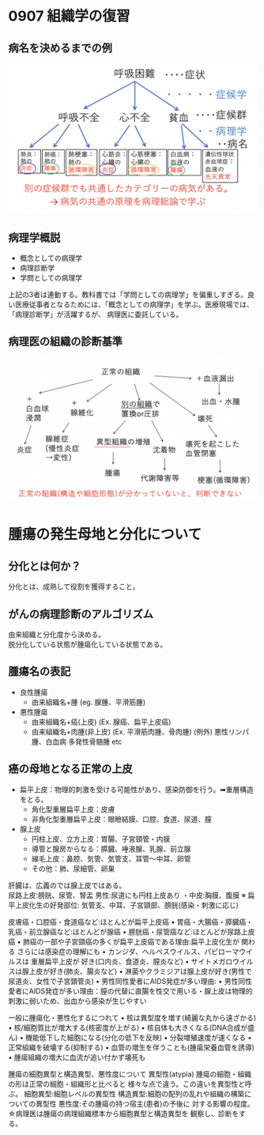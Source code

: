 # 0907 組織学の復習
## 病名を決めるまでの例
![](images/病名を決めるまでの例.png)  

## 病理学概説
- 概念としての病理学
- 病理診断学
- 学問としての病理学  

上記の3者は連動する。教科書では「学問としての病理学」を偏重しすぎる。良い医療従事者となるためには、「概念としての病理学」を学ぶ。医療現場では、「病理診断学」が活躍するが、 病理医に委託している。

## 病理医の組織の診断基準
![](images/病理医の組織の診断基準.png)

# 腫瘍の発生母地と分化について
## 分化とは何か？
分化とは、成熟して役割を獲得すること。

## がんの病理診断のアルゴリズム
由来組織と分化度から決める。  
脱分化している状態が腫瘍化している状態である。  
 
## 腫瘍名の表記
- 良性腫瘍
  - 由来組織名+腫 (eg. 腺腫、平滑筋腫)
- 悪性腫瘍 
  - 由来組織名+癌(上皮) (Ex. 腺癌、扁平上皮癌)
  - 由来組織名+肉腫(非上皮) (Ex. 平滑筋肉腫、骨肉腫)
(例外) 悪性リンパ腫、白血病 多発性骨髄腫 etc

## 癌の母地となる正常の上皮
- 扁平上皮：物理的刺激を受ける可能性があり、感染防御を行う。➡︎重層構造をとる。
  - 角化型重層扁平上皮：皮膚 
  - 非角化型重層扁平上皮：眼瞼結膜、口腔、食道、尿道、膣 
- 腺上皮
  - 円柱上皮、立方上皮：胃腸、子宮頸管・内膜
  - 導管と腺房からなる：膵臓、唾液腺、乳腺、前立腺
  - 線毛上皮：鼻腔、気管、気管支、耳管〜中耳、卵管
  - その他：肺、尿細管、卵巣
  
肝臓は、広義のでは腺上皮ではある。  
尿路上皮:膀胱、尿管、腎盂
男性:尿道にも円柱上皮あり
・中皮:胸膜、腹膜
※ 扁平上皮化生の好発部位: 気管支、中耳、子宮頸部、膀胱(感染・刺激に応じ)

皮膚癌・口腔癌・食道癌など:ほとんどが扁平上皮癌
• 胃癌・大腸癌・膵臓癌・乳癌・前立腺癌など:ほとんどが腺癌
• 膀胱癌・尿管癌など:ほとんどが尿路上皮癌
• 肺癌の一部や子宮頸癌の多くが扁平上皮癌である理由:扁平上皮化生が 関わる
さらには感染症の理解にも
• カンジダ、ヘルペスウイルス、パピローマウイルスは 重層扁平上皮が 好き(口内炎、食道炎、膣炎など)
• サイトメガロウイルスは腺上皮が好き(肺炎、腸炎など)
• 淋菌やクラミジアは腺上皮が好き(男性で尿道炎、女性で子宮頚管炎)
• 男性同性愛者にAIDS発症が多い理由:
• 男性同性愛者にAIDS発症が多い理由：膣の代替に直腸を性交で用いる・腺上皮は物理的刺激に弱いため、出血から感染が生じやすい

一般に腫瘍化・悪性化するにつれて
• 核は異型度を増す(綺麗な丸から遠ざかる)
• 核/細胞質比が増大する(核密度が上がる)
• 核自体も大きくなる(DNA合成が盛ん)
• 機能低下した細胞になる(分化の低下を反映) • 分裂増殖速度が速くなる
• 正常組織を破壊する(抑制する)
• 血管の増生を伴うことも(腫瘍栄養血管を誘導) • 腫瘍組織の増大に血流が追い付かず壊死も


腫瘍の細胞異型と構造異型、悪性度について
異型性(atypia) 腫瘍の細胞・組織の形は正常の細胞・組織形と比べると
様々な点で違う。この違いを異型性と呼ぶ。
細胞異型:細胞レベルの異型性 構造異型:細胞の配列の乱れや組織の構築に
ついての異型性 悪性度:その腫瘍の持つ宿主(患者)の予後に
対する影響の程度。
☆病理医は腫瘍の病理組織標本から細胞異型と構造異型を 観察し、診断をする。